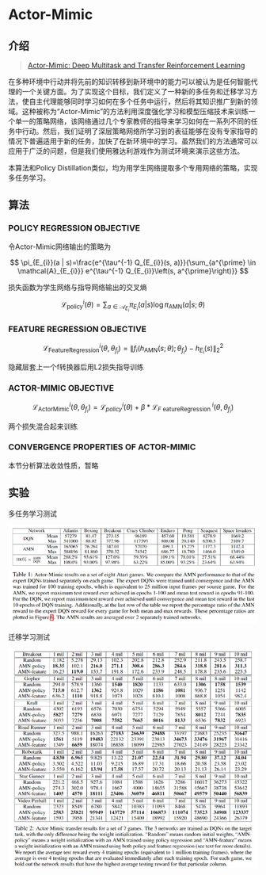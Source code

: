 # Actor-Mimic

## 介绍

> [Actor-Mimic: Deep Multitask and Transfer Reinforcement Learning](https://arxiv.org/pdf/1511.06342.pdf)

在多种环境中行动并将先前的知识转移到新环境中的能力可以被认为是任何智能代理的一个关键方面。为了实现这个目标，我们定义了一种新的多任务和迁移学习方法，使自主代理能够同时学习如何在多个任务中运行，然后将其知识推广到新的领域。这种被称为“Actor-Mimic”的方法利用深度强化学习和模型压缩技术来训练一个单一的策略网络，该网络通过几个专家教师的指导来学习如何在一系列不同的任务中行动。然后，我们证明了深层策略网络所学习到的表征能够在没有专家指导的情况下普遍适用于新的任务，加快了在新环境中的学习。虽然我们的方法通常可以应用于广泛的问题，但是我们使用雅达利游戏作为测试环境来演示这些方法。

本算法和Policy Distillation类似，均为用学生网络提取多个专用网络的策略，实现多任务学习。

## 算法

### POLICY REGRESSION OBJECTIVE

令Actor-Mimic网络输出的策略为

$$
\pi_{E_{i}}(a | s)=\frac{e^{\tau^{-1} Q_{E_{i}}(s, a)}}{\sum_{a^{\prime} \in \mathcal{A}_{E_{i}}} e^{\tau^{-1} Q_{E_{i}}\left(s, a^{\prime}\right)}}
$$

损失函数为学生网络与指导网络输出的交叉熵

$$
\mathcal{L}_{\text {policy}}^{i}(\theta)=\sum_{a \in \mathcal{A}_{E_{i}}} \pi_{E_{i}}(a | s) \log \pi_{\mathrm{AMN}}(a | s ; \theta)
$$

### FEATURE REGRESSION OBJECTIVE

$$
\mathcal{L}_{\text {FeatureRegression}}^{i}\left(\theta, \theta_{f_{i}}\right)=\left\|f_{i}\left(h_{\mathrm{AMN}}(s ; \theta) ; \theta_{f_{i}}\right)-h_{E_{i}}(s)\right\|_{2}^{2}
$$

隐藏层套上一个f转换器后用L2损失指导训练

### ACTOR-MIMIC OBJECTIVE

$$
\mathcal{L}_{\text {ActorMimic}}^{i}\left(\theta, \theta_{f_{i}}\right)=\mathcal{L}_{p o l i c y}^{i}(\theta)+\beta * \mathcal{L}_{F \text { eatureRegression }}^{i}\left(\theta, \theta_{f_{i}}\right)
$$

两个损失混合起来训练

### CONVERGENCE PROPERTIES OF ACTOR-MIMIC

本节分析算法收敛性质，暂略

## 实验

多任务学习测试

![](../../.gitbook/assets/image%20%2851%29.png)

迁移学习测试

![](../../.gitbook/assets/image%20%2815%29.png)



